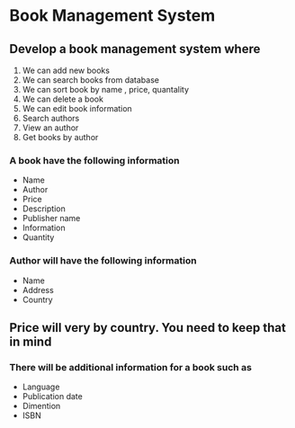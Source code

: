 # Book Management System

## Develop a book management system where

1. We can add new books
2. We can search books from database
3. We can sort book by name , price, quantality
4. We can delete a book
5. We can edit book information
6. Search authors
7. View an author
8. Get books by author

### A book have the following information

- Name
- Author
- Price
- Description
- Publisher name
- Information
- Quantity

### Author will have the following information

- Name
- Address
- Country

## Price will very by country. You need to keep that in mind

### There will be additional information for a book such as

- Language
- Publication date
- Dimention
- ISBN
